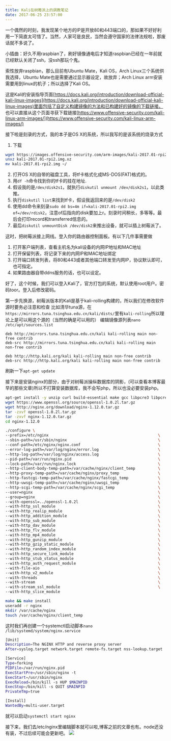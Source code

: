 ```yaml
---
title: Kali在树莓派上的调教笔记
date: 2017-06-25 23:57:00
---
```


一个偶然的时刻，我发现某个地方的IP是开放80和443端口的，那如果不好好利用一下简直太可惜了。当然，人家可是良民，当然会遵守国家的法律法规啦，那废话就不多说了。

小插曲：好久不用raspbian了，刷好镜像通电后才知道raspbian已经在一年前就已经默认关闭了ssh，没ssh那玩个鬼。

索性放弃raspbian，那么目前有Ubuntu Mate，Kali OS，Arch Linux三个系统供我选择，Ubuntu Mate也是需要通过显示器设定，故放弃；Arch Linux arm安装需要用到linux的机子；所以选择了Kali OS。
<!--more-->
这是Kali的安装指导页面[https://docs.kali.org/introduction/download-official-kali-linux-images](https://docs.kali.org/introduction/download-official-kali-linux-images)里面包括了自定义构建镜像的方法和已构建好的镜像的下载链接。
也可以直接从这个页面寻获下载链接[https://www.offensive-security.com/kali-linux-arm-images/](https://www.offensive-security.com/kali-linux-arm-images/)


接下啦是刻录的方式，我的本子是OS X的系统，所以我写的是该系统的烧录方式
1. 下载
``` bash
wget https://images.offensive-security.com/arm-images/kali-2017.01-rpi2.img.xz
unxz kali-2017.01-rpi2.img.xz
mv kali-2017.01-rpi2.img ~/
```
2. 打开OS X的自带的磁盘工具，将tf卡格式化成MS-DOS(FAT)格式的。
3. 用`df -h`命令找到你的tf卡的挂在地址.
4. 假设我的是`/dev/disk2s1`，就执行`diskutil unmount /dev/disk2s1`，以此类推。
5. 执行`diskutil list`来找到tf卡，假设我返回来的是`/dev/disk2`
6. 使用dd命令来刻录`sudo dd bs=4m if=kali-2017.01-rpi2.img of=/dev/rdisk2`，注意of后指向的disk要加上r。刻录时间稍长，多等等。最后会打印record和transferred信息的。
7. 最后`diskutil unmountDisk /dev/disk2`来推出设备，就可以插上树莓派了。

这时，把树莓派接上网线。登入你的路由器控制面板。有以下几件事需要做

1. 打开客户端列表，查看主机名为kali设备的内网IP地址和MAC地址
2. 打开保留列表，将记录下来的内网IP和MAC地址绑定
3. 打开端口转发列表，将80和443或者其他端口转发至内网IP，协议默认即可，也可指定。
4. 如果路由器自带ddns服务的话，也可以设定。

好了，这个时候，我们可以登入Kali了，官方打包的系统，默认使用root用户。密码toor。登入后修改密码。

第一步先换源，树莓派版本的Kali是基于kali-rolling构建的，所以我们在修改软件源时要务必注意和检查
比如清华tuna源，在`https://mirrors.tuna.tsinghua.edu.cn/kali/dists/`里有`kali-rolling`所以理论上是可以用这个源的（当然的确是可以用的）
编辑镜像源列表`nano /etc/apt/sources.list`
```
deb http://mirrors.tuna.tsinghua.edu.cn/kali kali-rolling main non-free contrib
deb-src http://mirrors.tuna.tsinghua.edu.cn/kali kali-rolling main non-free contrib

deb http://http.kali.org/kali kali-rolling main non-free contrib
deb-src http://http.kali.org/kali kali-rolling main non-free contrib
```
刷新一下`apt-get update`

接下来是安装nginx的部分，由于对树莓派操纵数据库的阴影，(可以查看本博客最早的那些文章)所以不打算安装数据库，我不会写php，所以也没必要安装php。

``` bash
apt-get install -y unzip curl build-essential make gcc libpcre3 libpcre3-dev libpcre++-dev zlib1g-dev libbz2-dev libxslt1-dev libxml2-dev libgd2-xpm-dev libgeoip-dev libgoogle-perftools-dev libperl-dev libssl-dev
wget https://www.openssl.org/source/openssl-1.0.2l.tar.gz
wget http://nginx.org/download/nginx-1.12.0.tar.gz
tar -zxvf openssl-1.0.2l.tar.gz
tar -zxvf nginx-1.12.0.tar.gz
cd nginx-1.12.0

./configure \
--prefix=/etc/nginx                                                \
--sbin-path=/usr/sbin/nginx                                        \
--conf-path=/etc/nginx/nginx.conf                                  \
--error-log-path=/var/log/nginx/error.log                          \
--http-log-path=/var/log/nginx/access.log                          \
--pid-path=/var/run/nginx.pid                                      \
--lock-path=/var/run/nginx.lock                                    \
--http-client-body-temp-path=/var/cache/nginx/client_temp          \
--http-proxy-temp-path=/var/cache/nginx/proxy_temp                 \
--http-fastcgi-temp-path=/var/cache/nginx/fastcgi_temp             \
--http-uwsgi-temp-path=/var/cache/nginx/uwsgi_temp                 \
--http-scgi-temp-path=/var/cache/nginx/scgi_temp                   \
--user=nginx                                                       \
--group=nginx                                                      \
--with-openssl=../openssl-1.0.2l                                   \
--with-http_ssl_module                                             \
--with-http_realip_module                                          \
--with-http_addition_module                                        \
--with-http_sub_module                                             \
--with-http_dav_module                                             \
--with-http_flv_module                                             \
--with-http_mp4_module                                             \
--with-http_gunzip_module                                          \
--with-http_gzip_static_module                                     \
--with-http_random_index_module                                    \
--with-http_secure_link_module                                     \
--with-http_stub_status_module                                     \
--with-http_auth_request_module                                    \
--with-file-aio                                                    \
--with-http_v2_module                                              \
--with-threads                                                     \
--with-stream                                                      \
--with-stream_ssl_module                                           \
--with-http_slice_module

make && make install
useradd -r nginx
mkdir /var/cache/nginx
touch /var/cache/nginx/client_temp
```

这时我们再创建一个systemctl启动脚本`nano /lib/systemd/system/nginx.service`
``` bash
[Unit]
Description=The NGINX HTTP and reverse proxy server
After=syslog.target network.target remote-fs.target nss-lookup.target

[Service]
Type=forking
PIDFile=/var/run/nginx.pid
ExecStartPre=/usr/sbin/nginx -t
ExecStart=/usr/sbin/nginx
ExecReload=/bin/kill -s HUP $MAINPID
ExecStop=/bin/kill -s QUIT $MAINPID
PrivateTmp=true

[Install]
WantedBy=multi-user.target
```

就可以启动`systemctl start nginx`

接下来，我们去/etc/nginx里编辑脚本就可以啦,博客之前的文章也有。node还没有装，不过后续可能会更新吧。
![](/img/kalirasp.png)